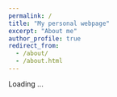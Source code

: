 ```yaml
---
permalink: /
title: "My personal webpage"
excerpt: "About me"
author_profile: true
redirect_from: 
  - /about/
  - /about.html
---
```


Loading ...